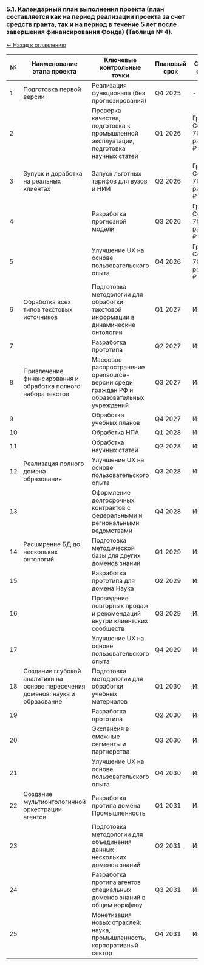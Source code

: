 ### 5.1. Календарный план выполнения проекта (план составляется как на период реализации проекта за счет средств гранта, так и на период в течение 5 лет после завершения финансирования Фонда) (Таблица № 4). 

[← Назад к оглавлению](#оглавление)

| №  | Наименование этапа проекта                             | Ключевые контрольные точки                                        | Плановый срок | Объем и источник финансирования                                                           |
|----|--------------------------------------------------------|-------------------------------------------------------------------|---------------|------------------------------------------------------------------------------------------|
| 1  | Подготовка первой версии                               | Реализация функционала (без прогнозирования)                      | Q4 2025       | -                                                                                        |
| 2  |                                                        | Проверка качества, подготовка к промышленной эксплуатации, подготовка научных статей | Q1 2026       | Грант: 2 455 000 ₽, Софинансирование: 785 600 ₽, Общие расходы: 3 240 600 ₽              |
| 3  | Зупуск и доработка на реальных клиентах                | Запуск льготных тарифов для вузов и НИИ                           | Q2 2026       | Грант: 2 455 000 ₽, Софинансирование: 785 600 ₽, Общие расходы: 3 240 600 ₽              |
| 4  |                                                        | Разработка прогнозной модели                                      | Q3 2026       | Грант: 2 455 000 ₽, Софинансирование: 785 600 ₽, Общие расходы: 3 240 600 ₽              |
| 5  |                                                        | Улучшение UX на основе пользовательского опыта                    | Q4 2026       | Грант: 2 455 000 ₽, Софинансирование: 785 600 ₽, Общие расходы: 3 240 600 ₽              |
| 6  | Обработка всех типов текстовых источников              | Подготовка методологии для обработки текстовой информации в динамические онтологии | Q1 2027       | Из выручки                                                                               |
| 7  |                                                        | Разработка прототипа                                              | Q2 2027       | Из выручки                                                                               |
| 8  | Привлечение финансирования и обработка полного набора текстов | Массовое распространение opensource-версии среди граждан РФ и образовательных учреждений | Q3 2027       | Из выручки                                                                               |
| 9  |                                                        | Обработка учебных планов                                          | Q4 2027       | Из выручки                                                                               |
| 10 |                                                        | Обработка НПА                                                     | Q1 2028       | Из выручки                                                                               |
| 11 |                                                        | Обработка научных статей                                          | Q2 2028       | Из выручки                                                                               |
| 12 | Реализация полного домена образования                  | Улучшение UX на основе пользовательского опыта                    | Q3 2028       | Из выручки                                                                               |
| 13 |                                                        | Оформление долгосрочных контрактов с федеральными и региональными ведомствами | Q4 2028       | Из выручки                                                                               |
| 14 | Расширение БД до нескольких онтологий                  | Подготовка методической базы для других доменов знаний            | Q1 2029       | Из выручки                                                                               |
| 15 |                                                        | Разработка прототипа для домена Наука                             | Q2 2029       | Из выручки                                                                               |
| 16 |                                                        | Проведение повторных продаж и рекомендаций внутри клиентских сообществ | Q3 2029       | Из выручки                                                                               |
| 17 |                                                        | Улучшение UX на основе пользовательского опыта                    | Q4 2029       | Из выручки                                                                               |
| 18 | Создание глубокой аналитики на основе пересечения доменов: наука и образование | Подготовка методологии для обработки учебных материалов           | Q1 2030       | Из выручки                                                                               |
| 19 |                                                        | Разработка прототипа                                              | Q2 2030       | Из выручки                                                                               |
| 20 |                                                        | Экспансия в смежные сегменты и партнерства                       | Q3 2030       | Из выручки                                                                               |
| 21 |                                                        | Улучшение UX на основе пользовательского опыта                    | Q4 2030       | Из выручки                                                                               |
| 22 | Создание мультионтологичной оркестрации агентов        | Разработка протипа домена Промышленность                          | Q1 2031       | Из выручки                                                                               |
| 23 |                                                        | Подготовка методологии для объединения данных нескольких доменов знаний | Q2 2031       | Из выручки                                                                               |
| 24 |                                                        | Разработка протипа агентов специальных доменов знаний в общем воркфлоу | Q3 2031       | Из выручки                                                                               |
| 25 |                                                        | Монетизация новых отраслей: наука, промышленность, корпоративный сектор | Q4 2031       | Из выручки                                                                               |
